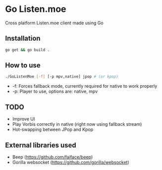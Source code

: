 # Go Listen.moe
Cross platform Listen.moe client made using Go

## Installation
```bash
go get && go build .
```

## How to use
```bash
./GoListenMoe [-f] [-p mpv,native] jpop # (or kpop)
```

* -f: Forces fallback mode, currently required for native to work properly
* -p: Player to use, options are: native, mpv

## TODO
* Improve UI
* Play Vorbis correctly in native (right now using fallback stream)
* Hot-swapping between JPop and Kpop

## External libraries used
* Beep (https://github.com/faiface/beep)
* Gorilla websocket (https://github.com/gorilla/websocket)
